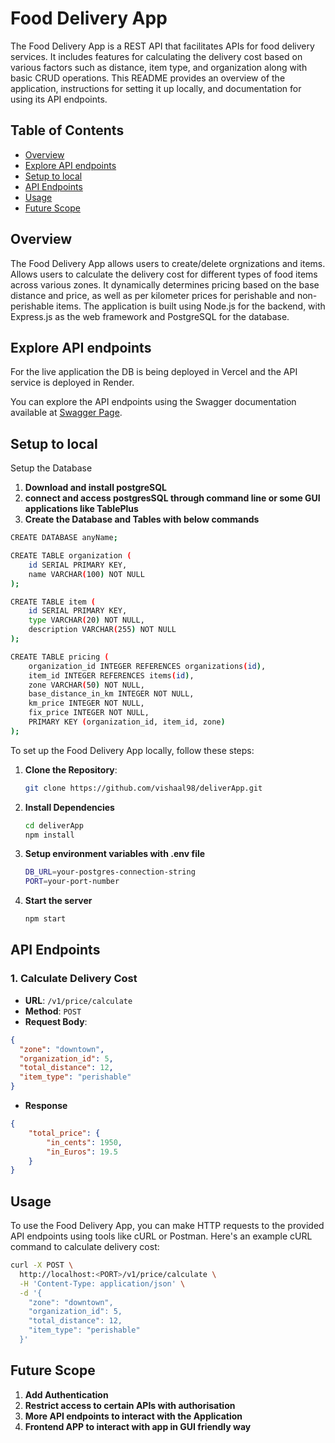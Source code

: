 # Food Delivery App

The Food Delivery App is a REST API that facilitates APIs for food delivery services. It includes features for calculating the delivery cost based on various factors such as distance, item type, and organization along with basic CRUD operations. This README provides an overview of the application, instructions for setting it up locally, and documentation for using its API endpoints.

## Table of Contents

- [Overview](#overview)
- [Explore API endpoints](#explore-api-endpoints)
- [Setup to local](#setup-to-local)
- [API Endpoints](#api-endpoints)
- [Usage](#usage)
- [Future Scope](#future-scope)

## Overview

The Food Delivery App allows users to create/delete orgnizations and items. Allows users to calculate the delivery cost for different types of food items across various zones. It dynamically determines pricing based on the base distance and price, as well as per kilometer prices for perishable and non-perishable items. The application is built using Node.js for the backend, with Express.js as the web framework and PostgreSQL for the database.

## Explore API endpoints
For the live application the DB is being deployed in Vercel and the API service is deployed in Render.

You can explore the API endpoints using the Swagger documentation available at [Swagger Page](https://deliverapp.onrender.com/api-docs/).

## Setup to local

Setup the Database
1. **Download and install postgreSQL**
2. **connect and access postgresSQL through command line or some GUI applications like TablePlus**
3. **Create the Database and Tables with below commands**

```bash
CREATE DATABASE anyName;

CREATE TABLE organization (
    id SERIAL PRIMARY KEY,
    name VARCHAR(100) NOT NULL
);

CREATE TABLE item (
    id SERIAL PRIMARY KEY,
    type VARCHAR(20) NOT NULL,
    description VARCHAR(255) NOT NULL
);

CREATE TABLE pricing (
    organization_id INTEGER REFERENCES organizations(id),
    item_id INTEGER REFERENCES items(id),
    zone VARCHAR(50) NOT NULL,
    base_distance_in_km INTEGER NOT NULL,
    km_price INTEGER NOT NULL,
    fix_price INTEGER NOT NULL,
    PRIMARY KEY (organization_id, item_id, zone)
);
```

To set up the Food Delivery App locally, follow these steps:

1. **Clone the Repository**: 
   ```bash
   git clone https://github.com/vishaal98/deliverApp.git

2. **Install Dependencies**
    ```bash
    cd deliverApp
    npm install

3. **Setup environment variables with .env file**
    ```bash
    DB_URL=your-postgres-connection-string
    PORT=your-port-number

4. **Start the server**
    ```bash
    npm start

## API Endpoints

### 1. Calculate Delivery Cost

- **URL**: `/v1/price/calculate`
- **Method**: `POST`
- **Request Body**:
```json
{
  "zone": "downtown",
  "organization_id": 5,
  "total_distance": 12,
  "item_type": "perishable"
}
```
- **Response**
```json
{
    "total_price": {
        "in_cents": 1950,
        "in_Euros": 19.5
    }
}
```

## Usage

To use the Food Delivery App, you can make HTTP requests to the provided API endpoints using tools like cURL or Postman. Here's an example cURL command to calculate delivery cost:

```bash
curl -X POST \
  http://localhost:<PORT>/v1/price/calculate \
  -H 'Content-Type: application/json' \
  -d '{
    "zone": "downtown",
    "organization_id": 5,
    "total_distance": 12,
    "item_type": "perishable"
  }'
```

## Future Scope
1. **Add Authentication**
2. **Restrict access to certain APIs with authorisation**
3. **More API endpoints to interact with the Application**
4. **Frontend APP to interact with app in GUI friendly way**
